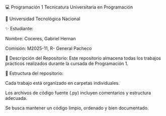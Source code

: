 💻 Programación 1
Tecnicatura Universitaria en Programación

📍 Universidad Tecnológica Nacional

✨ Estudiante:

Nombre: Coceres, Gabriel Hernan

Comisión: M2025-11, R- General Pacheco

📂 Descripción del Repositorio:
Este repositorio almacena todas los trabajos prácticos realizados durante la cursada de Programación 1.

📌 Estructura del repositorio:

Cada trabajo está organizado en carpetas individuales.

Los archivos de código fuente (.py) incluyen comentarios y estructura adecuada.

Se busca mantener un código limpio, ordenado y bien documentado.
